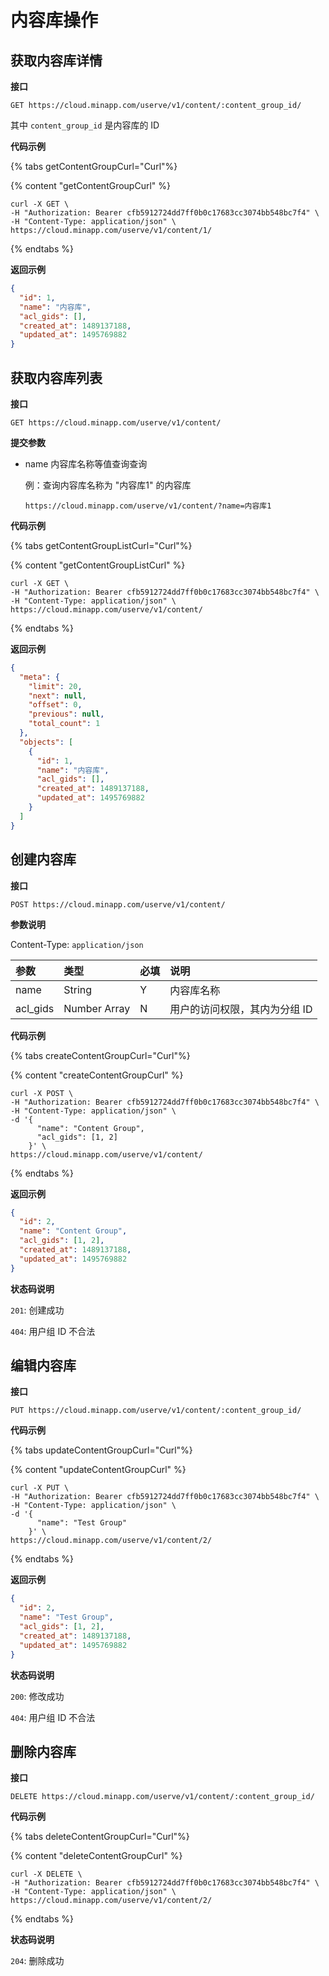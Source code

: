 # 内容库操作

## 获取内容库详情

**接口**

`GET https://cloud.minapp.com/userve/v1/content/:content_group_id/`

其中 `content_group_id` 是内容库的 ID

**代码示例**

{% tabs getContentGroupCurl="Curl"%}

{% content "getContentGroupCurl" %}

```
curl -X GET \
-H "Authorization: Bearer cfb5912724dd7ff0b0c17683cc3074bb548bc7f4" \
-H "Content-Type: application/json" \
https://cloud.minapp.com/userve/v1/content/1/
```

{% endtabs %}

**返回示例**

```json
{
  "id": 1,
  "name": "内容库",
  "acl_gids": [],
  "created_at": 1489137188,
  "updated_at": 1495769882
}
```

## 获取内容库列表

**接口**

`GET https://cloud.minapp.com/userve/v1/content/`

**提交参数**

- name 内容库名称等值查询查询

  例：查询内容库名称为 "内容库1" 的内容库

  `https://cloud.minapp.com/userve/v1/content/?name=内容库1`



**代码示例**

{% tabs getContentGroupListCurl="Curl"%}

{% content "getContentGroupListCurl" %}

```
curl -X GET \
-H "Authorization: Bearer cfb5912724dd7ff0b0c17683cc3074bb548bc7f4" \
-H "Content-Type: application/json" \
https://cloud.minapp.com/userve/v1/content/
```

{% endtabs %}

**返回示例**

```json
{
  "meta": {
    "limit": 20,
    "next": null,
    "offset": 0,
    "previous": null,
    "total_count": 1
  },
  "objects": [
    {
      "id": 1,
      "name": "内容库",
      "acl_gids": [],
      "created_at": 1489137188,
      "updated_at": 1495769882
    }
  ]
}
```

## 创建内容库

**接口**

`POST https://cloud.minapp.com/userve/v1/content/`

**参数说明**

Content-Type: `application/json`

| 参数  | 类型   | 必填 | 说明 |
| :--- | :----- | :-- | :-- |
| name | String | Y   | 内容库名称 |
| acl_gids | Number Array | N   | 用户的访问权限，其内为分组 ID |

**代码示例**

{% tabs createContentGroupCurl="Curl"%}

{% content "createContentGroupCurl" %}

```
curl -X POST \
-H "Authorization: Bearer cfb5912724dd7ff0b0c17683cc3074bb548bc7f4" \
-H "Content-Type: application/json" \
-d '{
      "name": "Content Group",
      "acl_gids": [1, 2]
    }' \
https://cloud.minapp.com/userve/v1/content/
```

{% endtabs %}

**返回示例**

```json
{
  "id": 2,
  "name": "Content Group",
  "acl_gids": [1, 2],
  "created_at": 1489137188,
  "updated_at": 1495769882
}
```

**状态码说明**

`201`: 创建成功

`404`: 用户组 ID 不合法


## 编辑内容库

**接口**

`PUT https://cloud.minapp.com/userve/v1/content/:content_group_id/`


**代码示例**

{% tabs updateContentGroupCurl="Curl"%}

{% content "updateContentGroupCurl" %}

```
curl -X PUT \
-H "Authorization: Bearer cfb5912724dd7ff0b0c17683cc3074bb548bc7f4" \
-H "Content-Type: application/json" \
-d '{
      "name": "Test Group"
    }' \
https://cloud.minapp.com/userve/v1/content/2/
```

{% endtabs %}

**返回示例**

```json
{
  "id": 2,
  "name": "Test Group",
  "acl_gids": [1, 2],
  "created_at": 1489137188,
  "updated_at": 1495769882
}
```

**状态码说明**

`200`: 修改成功

`404`: 用户组 ID 不合法


## 删除内容库

**接口**

`DELETE https://cloud.minapp.com/userve/v1/content/:content_group_id/`


**代码示例**

{% tabs deleteContentGroupCurl="Curl"%}

{% content "deleteContentGroupCurl" %}

```
curl -X DELETE \
-H "Authorization: Bearer cfb5912724dd7ff0b0c17683cc3074bb548bc7f4" \
-H "Content-Type: application/json" \
https://cloud.minapp.com/userve/v1/content/2/
```

{% endtabs %}


**状态码说明**

`204`: 删除成功
